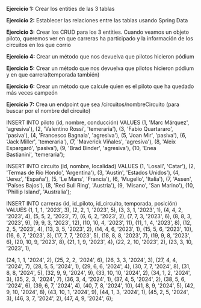 **Ejercicio 1:**
Crear los entities de las 3 tablas

**Ejercicio 2:**
Establecer las relaciones entre las tablas usando Spring Data

**Ejercicio 3:**
Crear los CRUD para los 3 entities. Cuando veamos un objeto piloto, queremos ver en que carreras ha participado y la información de los circuitos en los que corrio

**Ejercicio 4:**
Crear un método que nos devuelva que pilotos hicieron pódium

**Ejercicio 5:**
Crear un método que nos devuelva que pilotos hicieron pódium y en que carrera(temporada también)

**Ejercicio 6:**
Crear un método que calcule quien es el piloto que ha quedado más veces campeón

**Ejercicio 7:**
Crea un endpoint que sea /circuitos/nombreCircuito (para buscar por el nombre del circuito)


INSERT INTO piloto (id, nombre, conducción) VALUES
(1, 'Marc Márquez', 'agresiva'),
(2, 'Valentino Rossi', 'temeraria'),
(3, 'Fabio Quartararo', 'pasiva'),
(4, 'Francesco Bagnaia', 'agresiva'),
(5, 'Joan Mir', 'pasiva'),
(6, 'Jack Miller', 'temeraria'),
(7, 'Maverick Viñales', 'agresiva'),
(8, 'Aleix Espargaró', 'pasiva'),
(9, 'Brad Binder', 'agresiva'),
(10, 'Enea Bastianini', 'temeraria');

INSERT INTO circuito (id, nombre, localidad) VALUES
(1, 'Losail', 'Catar'),
(2, 'Termas de Río Hondo', 'Argentina'),
(3, 'Austin', 'Estados Unidos'),
(4, 'Jerez', 'España'),
(5, 'Le Mans', 'Francia'),
(6, 'Mugello', 'Italia'),
(7, 'Assen', 'Países Bajos'),
(8, 'Red Bull Ring', 'Austria'),
(9, 'Misano', 'San Marino'),
(10, 'Phillip Island', 'Australia');

INSERT INTO carreras (id, id_piloto, id_circuito, temporada, posición) VALUES
(1, 1, 1, '2023', 3),
(2, 2, 1, '2023', 5),
(3, 3, 1, '2023', 1),
(4, 4, 2, '2023', 4),
(5, 5, 2, '2023', 7),
(6, 6, 2, '2023', 2),
(7, 7, 3, '2023', 6),
(8, 8, 3, '2023', 9),
(9, 9, 3, '2023', 12),
(10, 10, 4, '2023', 11),
(11, 1, 4, '2023', 8),
(12, 2, 5, '2023', 4),
(13, 3, 5, '2023', 2),
(14, 4, 6, '2023', 1),
(15, 5, 6, '2023', 10),
(16, 6, 7, '2023', 3),
(17, 7, 7, '2023', 5),
(18, 8, 8, '2023', 7),
(19, 9, 8, '2023', 6),
(20, 10, 9, '2023', 8),
(21, 1, 9, '2023', 4),
(22, 2, 10, '2023', 2),
(23, 3, 10, '2023', 1),

(24, 1, 1, '2024', 2),
(25, 2, 2, '2024', 6),
(26, 3, 3, '2024', 3),
(27, 4, 4, '2024', 7),
(28, 5, 5, '2024', 1),
(29, 6, 6, '2024', 4),
(30, 7, 7, '2024', 8),
(31, 8, 8, '2024', 5),
(32, 9, 9, '2024', 9),
(33, 10, 10, '2024', 2),
(34, 1, 2, '2024', 3),
(35, 2, 3, '2024', 7),
(36, 3, 4, '2024', 1),
(37, 4, 5, '2024', 2),
(38, 5, 6, '2024', 6),
(39, 6, 7, '2024', 4),
(40, 7, 8, '2024', 10),
(41, 8, 9, '2024', 5),
(42, 9, 10, '2024', 8),
(43, 10, 1, '2024', 9),
(44, 1, 3, '2024', 1),
(45, 2, 5, '2024', 3),
(46, 3, 7, '2024', 2),
(47, 4, 9, '2024', 6);
